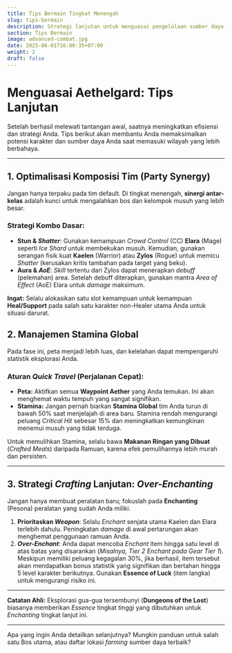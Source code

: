 ```yaml
---
title: Tips Bermain Tingkat Menengah
slug: tips-bermain
description: Strategi lanjutan untuk menguasai pengelolaan sumber daya, komposisi tim, dan efisiensi eksplorasi di Aethelgard.
section: Tips Bermain
image: advanced-combat.jpg
date: 2025-06-01T16:00:35+07:00
weight: 2
draft: false
---
```


# Menguasai Aethelgard: Tips Lanjutan

Setelah berhasil melewati tantangan awal, saatnya meningkatkan efisiensi dan strategi Anda. Tips berikut akan membantu Anda memaksimalkan potensi karakter dan sumber daya Anda saat memasuki wilayah yang lebih berbahaya.

---

## 1. Optimalisasi Komposisi Tim (Party Synergy)

Jangan hanya terpaku pada tim default. Di tingkat menengah, **sinergi antar-kelas** adalah kunci untuk mengalahkan bos dan kelompok musuh yang lebih besar.

### **Strategi Kombo Dasar:**

* **Stun & *Shatter***: Gunakan kemampuan *Crowd Control* (CC) **Elara** (Mage) seperti *Ice Shard* untuk membekukan musuh. Kemudian, gunakan serangan fisik kuat **Kaelen** (Warrior) atau **Zylos** (Rogue) untuk memicu *Shatter* (kerusakan kritis tambahan pada target yang beku).
* **Aura & *AoE***: *Skill* tertentu dari Zylos dapat menerapkan *debuff* (pelemahan) area. Setelah debuff diterapkan, gunakan mantra *Area of Effect* (AoE) Elara untuk *damage* maksimum.

**Ingat:** Selalu alokasikan satu slot kemampuan untuk kemampuan **Heal/Support** pada salah satu karakter non-Healer utama Anda untuk situasi darurat.

## 2. Manajemen Stamina Global

Pada fase ini, peta menjadi lebih luas, dan kelelahan dapat mempengaruhi statistik eksplorasi Anda.

### **Aturan *Quick Travel* (Perjalanan Cepat):**

* **Peta:** Aktifkan semua **Waypoint Aether** yang Anda temukan. Ini akan menghemat waktu tempuh yang sangat signifikan.
* **Stamina:** Jangan pernah biarkan **Stamina Global** tim Anda turun di bawah 50% saat menjelajah di area baru. Stamina rendah mengurangi peluang *Critical Hit* sebesar $15\%$ dan meningkatkan kemungkinan menemui musuh yang tidak terduga.

Untuk memulihkan Stamina, selalu bawa **Makanan Ringan yang Dibuat** (*Crafted Meals*) daripada Ramuan, karena efek pemulihannya lebih murah dan persisten.

---

## 3. Strategi *Crafting* Lanjutan: *Over-Enchanting*

Jangan hanya membuat peralatan baru; fokuslah pada **Enchanting** (Pesona) peralatan yang sudah Anda miliki.

1.  **Prioritaskan *Weapon***: Selalu *Enchant* senjata utama Kaelen dan Elara terlebih dahulu. Peningkatan *damage* di awal pertarungan akan menghemat penggunaan ramuan Anda.
2.  ***Over-Enchant***: Anda dapat mencoba *Enchant* item hingga satu level di atas batas yang disarankan (*Misalnya, Tier 2 Enchant pada Gear Tier 1*). Meskipun memiliki peluang kegagalan $30\%$, jika berhasil, item tersebut akan mendapatkan bonus statistik yang signifikan dan bertahan hingga 5 level karakter berikutnya. Gunakan **Essence of Luck** (item langka) untuk mengurangi risiko ini.

***

**Catatan Ahli:** Eksplorasi gua-gua tersembunyi (**Dungeons of the Lost**) biasanya memberikan *Essence* tingkat tinggi yang dibutuhkan untuk *Enchanting* tingkat lanjut ini.

---

Apa yang ingin Anda detailkan selanjutnya? Mungkin panduan untuk salah satu Bos utama, atau daftar lokasi *farming* sumber daya terbaik?